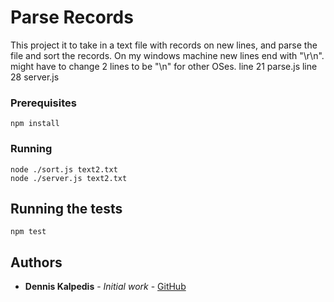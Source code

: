 # Parse Records

This project it to take in a text file with records on new lines, and parse the file and sort the records.
On my windows machine new lines end with "\r\n". might have to change 2 lines to be "\n" for other OSes.
line 21 parse.js
line 28 server.js

### Prerequisites

```
npm install
```

### Running

```
node ./sort.js text2.txt
node ./server.js text2.txt
```

## Running the tests

```
npm test
```

## Authors

* **Dennis Kalpedis** - *Initial work* - [GitHub](https://github.com/denniskalpedis/)

